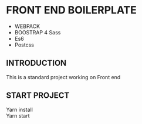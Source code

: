 # FRONT END BOILERPLATE 
- WEBPACK
- BOOSTRAP 4 Sass
- Es6
- Postcss

## INTRODUCTION
 <p>This is a standard project working on Front end</p>
  
 ## START PROJECT
  Yarn install </br>
  Yarn start <br />
  
